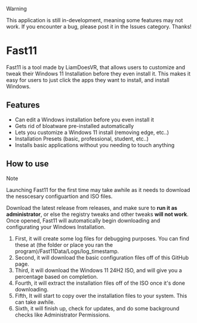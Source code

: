 > [!WARNING]
> This application is still in-development, meaning some features may not work. If you encounter a bug, please post it in the Issues category. Thanks!

# Fast11

Fast11 is a tool made by LiamDoesVR, that allows users to customize and tweak their Windows 11 Installation before they even install it. This makes it easy for users to just click the apps they want to install, and install Windows.


## Features

- Can edit a Windows installation before you even install it
- Gets rid of bloatware pre-installed automatically
- Lets you customize a Windows 11 install (removing edge, etc..)
- Installation Presets (basic, professional, student, etc..)
- Installs basic applications without you needing to touch anything



## How to use
> [!NOTE]
> Launching Fast11 for the first time may take awhile as it needs to download the nesscesary configuartion and ISO files.

Download the latest release from releases, and make sure to **run it as administrator**, or else the registry tweaks and other tweaks **will not work**. Once opened, Fast11 will automatically begin downloading and configurating your Windows Installation.

1. First, it will create some log files for debugging purposes. You can find these at (the folder or place you ran the program)/Fast11Data/Logs/log_timestamp.
2. Second, it will download the basic configuration files off of this GitHub page.
3. Third, it will download the Windows 11 24H2 ISO, and will give you a percentage based on completion.
4. Fourth, it will extract the installation files off of the ISO once it's done downloading.
5. Fifth, It will start to copy over the installation files to your system. This can take awhile.
6. Sixth, it will finish up, check for updates, and do some background checks like Administrator Permissions.

